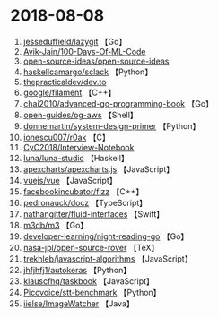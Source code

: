 # 2018-08-08

1. [jesseduffield/lazygit](https://github.com/jesseduffield/lazygit) 【Go】
2. [Avik-Jain/100-Days-Of-ML-Code](https://github.com/Avik-Jain/100-Days-Of-ML-Code) 
3. [open-source-ideas/open-source-ideas](https://github.com/open-source-ideas/open-source-ideas) 
4. [haskellcamargo/sclack](https://github.com/haskellcamargo/sclack) 【Python】
5. [thepracticaldev/dev.to](https://github.com/thepracticaldev/dev.to) 
6. [google/filament](https://github.com/google/filament) 【C++】
7. [chai2010/advanced-go-programming-book](https://github.com/chai2010/advanced-go-programming-book) 【Go】
8. [open-guides/og-aws](https://github.com/open-guides/og-aws) 【Shell】
9. [donnemartin/system-design-primer](https://github.com/donnemartin/system-design-primer) 【Python】
10. [ionescu007/r0ak](https://github.com/ionescu007/r0ak) 【C】
11. [CyC2018/Interview-Notebook](https://github.com/CyC2018/Interview-Notebook) 
12. [luna/luna-studio](https://github.com/luna/luna-studio) 【Haskell】
13. [apexcharts/apexcharts.js](https://github.com/apexcharts/apexcharts.js) 【JavaScript】
14. [vuejs/vue](https://github.com/vuejs/vue) 【JavaScript】
15. [facebookincubator/fizz](https://github.com/facebookincubator/fizz) 【C++】
16. [pedronauck/docz](https://github.com/pedronauck/docz) 【TypeScript】
17. [nathangitter/fluid-interfaces](https://github.com/nathangitter/fluid-interfaces) 【Swift】
18. [m3db/m3](https://github.com/m3db/m3) 【Go】
19. [developer-learning/night-reading-go](https://github.com/developer-learning/night-reading-go) 【Go】
20. [nasa-jpl/open-source-rover](https://github.com/nasa-jpl/open-source-rover) 【TeX】
21. [trekhleb/javascript-algorithms](https://github.com/trekhleb/javascript-algorithms) 【JavaScript】
22. [jhfjhfj1/autokeras](https://github.com/jhfjhfj1/autokeras) 【Python】
23. [klauscfhq/taskbook](https://github.com/klauscfhq/taskbook) 【JavaScript】
24. [Picovoice/stt-benchmark](https://github.com/Picovoice/stt-benchmark) 【Python】
25. [iielse/ImageWatcher](https://github.com/iielse/ImageWatcher) 【Java】
